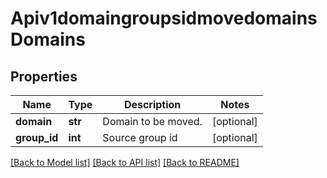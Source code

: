 # Apiv1domaingroupsidmovedomainsDomains

## Properties
Name | Type | Description | Notes
------------ | ------------- | ------------- | -------------
**domain** | **str** | Domain to be moved. | [optional] 
**group_id** | **int** | Source group id | [optional] 

[[Back to Model list]](../README.md#documentation-for-models) [[Back to API list]](../README.md#documentation-for-api-endpoints) [[Back to README]](../README.md)


